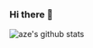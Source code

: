 ### Hi there 👋

<!--
**azenetesc/azenetesc** is a ✨ _special_ ✨ repository because its `README.md` (this file) appears on your GitHub profile.

Here are some ideas to get you started:

- 🔭 I’m currently working on ...
- 🌱 I’m currently learning ...
- 👯 I’m looking to collaborate on ...
- 🤔 I’m looking for help with ...
- 💬 Ask me about ...
- 📫 How to reach me: ...
- 😄 Pronouns: ...
- ⚡ Fun fact: ...
![Aze's GitHub stats](https://github-readme-stats.vercel.app/api?username=azenetesc&theme=radical&include_all_commits=true&count_private=true)
-->


![aze's github stats](https://github-readme-stats.vercel.app/api?username=azenetesc&theme=dracula&show_icons=true)

